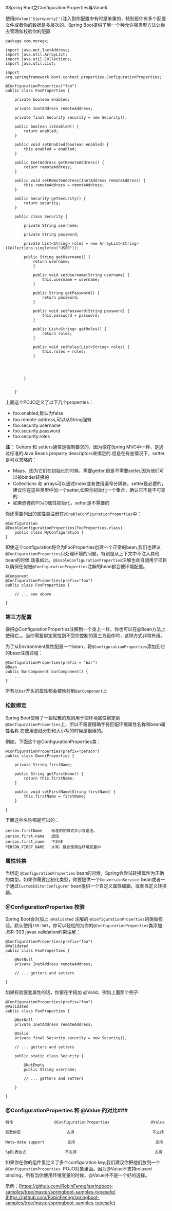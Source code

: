 #Spring Boot之ConfigurationProperties与Value#


使用`@Value("${property}")`注入到你配置中有时是笨重的，特别是你有多个配置文件或者你的数据是多层次的。Spring Boot提供了另一个种允许强类型方法让你去管理和校验你的配置


	package com.moregx;
	
	import java.net.InetAddress;
	import java.util.ArrayList;
	import java.util.Collections;
	import java.util.List;
	
	import org.springframework.boot.context.properties.ConfigurationProperties;
	
	@ConfigurationProperties("foo")
	public class FooProperties {
	
		private boolean enabled;
	
		private InetAddress remoteAddress;
	
		private final Security security = new Security();
	
		public boolean isEnabled() {
			return enabled;
		}
	
		public void setEnabled(boolean enabled) {
			this.enabled = enabled;
		}
	
		public InetAddress getRemoteAddress() {
			return remoteAddress;
		}
	
		public void setRemoteAddress(InetAddress remoteAddress) {
			this.remoteAddress = remoteAddress;
		}
	
		public Security getSecurity() {
			return security;
		}
		
		public class Security {
	
			private String username;
	
			private String password;
	
			private List<String> roles = new ArrayList<String>(Collections.singleton("USER"));
	
			public String getUsername() {
				return username;
				}
		
				public void setUsername(String username) {
					this.username = username;
				}
		
				public String getPassword() {
					return password;
				}
		
				public void setPassword(String password) {
					this.password = password;
				}
		
				public List<String> getRoles() {
					return roles;
				}
		
				public void setRoles(List<String> roles) {
					this.roles = roles;
				}
				
				
				
		
			}
		
			
		}


	


上面这个POJO定义了以下几个properties：

- foo.enabled,默认为false
- foo.remote-address,可以从String强转
- foo.security.username 
- foo.security.password
- foo.security.roles 





**注：** Getters 和 setters通常是强制要求的，因为像在Spring MVC中一样，是通过标准的Java Beans property descriptors来绑定的.但是在有些情况下，setter是可以忽略的：

- Maps，因为它们在初始化的时候，需要getter,但是不需要setter,因为他们可以被binder转换的
- Collections 和 arrays可以通过index或者使用逗号分隔符。setter是必要的，建议你在这些类型中加一个setter,如果你初始化一个集合，确认它不是不可变的
- 如果嵌套的POJO属性初始化，setter是不需要的



你还需要列出的属性类注册在`@EnableConfigurationProperties`中：

	@Configuration
	@EnableConfigurationProperties(FooProperties.class)
		public class MyConfiguration {
	}





即使这个configuration将会为FooProperties创建一个正常的bean,我们也建议 `@ConfigurationProperties`只处理环境的问题，特别是从上下文中不注入其他bean的时候.话虽如此，`@EnableConfigurationProperties`注解也会自动用于项目以确保任何被`@ConfigurationProperties`注解的bean都会被环境配置。


	@Component
	@ConfigurationProperties(prefix="foo")
	public class FooProperties {
	
	    // ... see above
	
	}


### 第三方配置 ###



像把@ConfigurationProperties注解到一个类上一样，你也可以在@Bean方法上使用它。。当你需要绑定属性到不受你控制的第三方组件时，这种方式非常有用。

为了从Environment属性配置一个bean，将`@ConfigurationProperties`添加到它的bean注册过程：
	
	@ConfigurationProperties(prefix = "bar")
	@Bean
	public BarComponent barComponent() {
	    ...
	}

所有以`bar`开头的属性都会被映射到`BarComponent`上

### 松散绑定 ###



Spring Boot使用了一些松散的规则用于把环境属性绑定到`@ConfigurationProperties`上，所以不需要精确字符匹配环境属性名称和bean属性名称.在使用虚线分割和大小写的时候是很用的。

例如，下面这个@ConfigurationProperties类：
	
	@ConfigurationProperties(prefix="person")
	public class OwnerProperties {
	
	    private String firstName;
	
	    public String getFirstName() {
	        return this.firstName;
	    }
	
	    public void setFirstName(String firstName) {
	        this.firstName = firstName;
	    }
	
	}


下面这些名称都是可以的：

	person.firstName 	标准的驼峰式大小写语法。
	person.first-name   虚线
	person.first_name   下划线
	PERSON_FIRST_NAME	大写，建议使用在环境变量中



### 属性转换 ###


当绑定 `@ConfigurationProperties` bean的时候，Spring会尝试转换属性为正确的类型。如果你需要定制化类型，你要提供一个`ConversionService `bean或者一个通过`CustomEditorConfigurer` bean提供一个自定义属性编辑，或者自定义转换器。

### @ConfigurationProperties 校验 ###


Spring Boot会对加上` @Validated` 注解的 `@ConfigurationProperties`的类做校验。默认使用`JSR-303`，你可以轻松的为你的`@ConfigurationProperties`类添加JSR-303 javax.validation约束注解：


	@ConfigurationProperties(prefix="foo")
	@Validated
	public class FooProperties {
	
	    @NotNull
	    private InetAddress remoteAddress;
	
	    // ... getters and setters
	
	}



如果校验嵌套属性的话，你要在字段加 @Valid，例如上面那个例子:

	@ConfigurationProperties(prefix="foo")
	@Validated
	public class FooProperties {
	
	    @NotNull
	    private InetAddress remoteAddress;
	
	    @Valid
	    private final Security security = new Security();
	
	    // ... getters and setters
	
	    public static class Security {
	
	        @NotEmpty
	        public String username;
	
	        // ... getters and setters
	
	    }
	
	}


### @ConfigurationProperties 和 @Value 的对比###

	特性					@ConfigurationProperties		  		  @Value 	

	松散绑定					支持									不支持
	
	Meta-data support		   支持									支持

	SpEL表达式				    不支持								     支持




如果你在你的组件里定义了多个configuration key,我们建议你把他们放到一个`@ConfigurationProperties `POJO对象里面。因为@Value不支持relaxed binding，所有当你使用环境变量的时候，@Value并不是一个好的选择。


示例：[https://github.com/RobinFenng/springboot-samples/tree/master/springboot-samples-typesafe](https://github.com/RobinFenng/springboot-samples/tree/master/springboot-samples-typesafe)